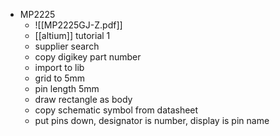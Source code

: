 - MP2225
	- ![[MP2225GJ-Z.pdf]]
	- [[altium]] tutorial 1
	- supplier search
	- copy digikey part number
	- import to lib
	- grid to 5mm
	- pin length 5mm
	- draw rectangle as body
	- copy schematic symbol from datasheet
	- put pins down, designator is number, display is pin name